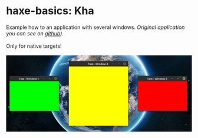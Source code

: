 haxe-basics: Kha
=========================

Example how to an application with several windows.
*Original application you can see on [github](https://github.com/Kode/Kha/tree/master/Tests/MultiWindow)).*<br/>
<br/>
Only for native targets!
<br/>
<br/>
![](screen1.png)
